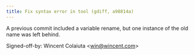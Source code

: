 ```yaml
---
title: Fix syntax error in tool (gdiff, a98814a)
---
```


A previous commit included a variable rename, but one instance of the old name was left behind.

Signed-off-by: Wincent Colaiuta &lt;win@wincent.com&gt;
